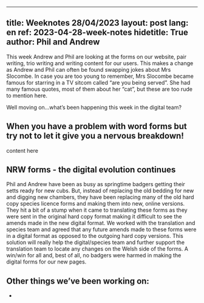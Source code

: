 
---
title: Weeknotes 28/04/2023
layout: post
lang: en
ref: 2023-04-28-week-notes
hidetitle: True
author: Phil and Andrew
---


This week Andrew and Phil are looking at the forms on our website, pair writing, trio writing and writing content for our users. This makes a change as Andrew and Phil can often be found swapping jokes about Mrs Slocombe. In case you are too young to remember, Mrs Slocombe became famous for starring in a TV sitcom called “are you being served”. She had many famous quotes, most of them about her “cat”, but these are too rude to mention here.

Well moving on…what’s been happening this week in the digital team?

## When you have a problem with word forms but try not to let it give you a nervous breakdown!
content here


## NRW forms - the digital evolution continues
Phil and Andrew have been as busy as springtime badgers getting their setts ready for new cubs. But, instead of replacing the old bedding for new and digging new chambers, they have been replacing many of the old hard copy species licence forms and making them into new, online versions. They hit a bit of a stump when it came to translating these forms as they were sent in the original hard copy format making it difficult to see the amends made in the new digital format. We worked with the translation and species team and agreed that any future amends made to these forms were in a digital format as opposed to the outgoing hard copy versions. This solution will really help the digital/species team and further support the translation team to locate any changes on the Welsh side of the forms. A win/win for all and,  best of all, no badgers were harmed in making the digital forms for our new pages.


## Other things we’ve been working on:
+
